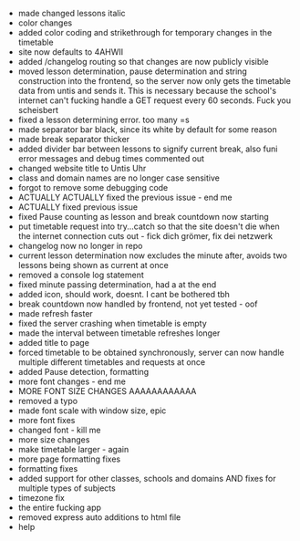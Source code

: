 - made changed lessons italic
- color changes
- added color coding and strikethrough for temporary changes in the timetable
- site now defaults to 4AHWII
- added /changelog routing so that changes are now publicly visible
- moved lesson determination, pause determination and string construction into the frontend, so the server now only gets the timetable data from untis and sends it. This is necessary because the school's internet can't fucking handle a GET request every 60 seconds. Fuck you scheisbert
- fixed a lesson determining error. too many =s
- made separator bar black, since its white by default for some reason
- made break separator thicker
- added divider bar between lessons to signify current break, also funi error messages and debug times commented out
- changed website title to Untis Uhr
- class and domain names are no longer case sensitive
- forgot to remove some debugging code
- ACTUALLY ACTUALLY fixed the previous issue - end me
- ACTUALLY fixed previous issue
- fixed Pause counting as lesson and break countdown now starting
- put timetable request into try...catch so that the site doesn't die when the internet connection cuts out - fick dich grömer, fix dei netzwerk
- changelog now no longer in repo
- current lesson determination now excludes the minute after, avoids two lessons being shown as current at once
- removed a console log statement
- fixed minute passing determination, had a </b> at the end
- added icon, should work, doesnt. I cant be bothered tbh
- break countdown now handled by frontend, not yet tested - oof
- made refresh faster
- fixed the server crashing when timetable is empty
- made the interval between timetable refreshes longer
- added title to page
- forced timetable to be obtained synchronously, server can now handle multiple different timetables and requests at once
- added Pause detection, formatting
- more font changes - end me
- MORE FONT SIZE CHANGES AAAAAAAAAAAA
- removed a typo
- made font scale with window size, epic
- more font fixes
- changed font - kill me
- more size changes
- make timetable larger - again
- more page formatting fixes
- formatting fixes
- added support for other classes, schools and domains AND fixes for multiple types of subjects
- timezone fix
- the entire fucking app
- removed express auto additions to html file
- help
